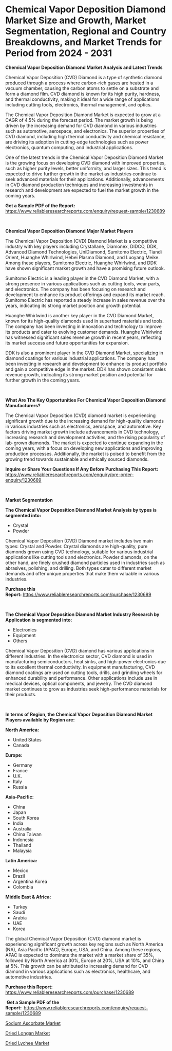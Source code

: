 <p><h1>Chemical Vapor Deposition Diamond Market Size and Growth, Market Segmentation, Regional and Country Breakdowns, and Market Trends for Period from 2024 -  2031</h1></p><p><strong>Chemical Vapor Deposition Diamond Market Analysis and Latest Trends</strong></p>
<p><p>Chemical Vapor Deposition (CVD) Diamond is a type of synthetic diamond produced through a process where carbon-rich gases are heated in a vacuum chamber, causing the carbon atoms to settle on a substrate and form a diamond film. CVD diamond is known for its high purity, hardness, and thermal conductivity, making it ideal for a wide range of applications including cutting tools, electronics, thermal management, and optics.</p><p>The Chemical Vapor Deposition Diamond Market is expected to grow at a CAGR of 4.5% during the forecast period. The market growth is being driven by the increasing demand for CVD diamond in various industries such as automotive, aerospace, and electronics. The superior properties of CVD diamond, including high thermal conductivity and chemical resistance, are driving its adoption in cutting-edge technologies such as power electronics, quantum computing, and industrial applications.</p><p>One of the latest trends in the Chemical Vapor Deposition Diamond Market is the growing focus on developing CVD diamond with improved properties, such as higher purity levels, better uniformity, and larger sizes. This trend is expected to drive further growth in the market as industries continue to seek advanced materials for their applications. Additionally, advancements in CVD diamond production techniques and increasing investments in research and development are expected to fuel the market growth in the coming years.</p></p>
<p><strong>Get a Sample PDF of the Report:&nbsp;</strong> <a href="https://www.reliableresearchreports.com/enquiry/request-sample/1230689">https://www.reliableresearchreports.com/enquiry/request-sample/1230689</a></p>
<p>&nbsp;</p>
<p><strong>Chemical Vapor Deposition Diamond Major Market Players</strong></p>
<p><p>The Chemical Vapor Deposition (CVD) Diamond Market is a competitive industry with key players including Crystallane, Diamonex, DIDCO, DDK, Advanced Diamond Technologies, UniDiamond, Sumitomo Electric, Tiandi Orient, Huanghe Whirlwind, Hebei Plasma Diamond, and Luoyang Meike. Among these players, Sumitomo Electric, Huanghe Whirlwind, and DDK have shown significant market growth and have a promising future outlook.</p><p>Sumitomo Electric is a leading player in the CVD Diamond Market, with a strong presence in various applications such as cutting tools, wear parts, and electronics. The company has been focusing on research and development to enhance its product offerings and expand its market reach. Sumitomo Electric has reported a steady increase in sales revenue over the years, indicating its strong market position and growth potential.</p><p>Huanghe Whirlwind is another key player in the CVD Diamond Market, known for its high-quality diamonds used in superhard materials and tools. The company has been investing in innovation and technology to improve its products and cater to evolving customer demands. Huanghe Whirlwind has witnessed significant sales revenue growth in recent years, reflecting its market success and future opportunities for expansion.</p><p>DDK is also a prominent player in the CVD Diamond Market, specializing in diamond coatings for various industrial applications. The company has been investing in research and development to enhance its product portfolio and gain a competitive edge in the market. DDK has shown consistent sales revenue growth, indicating its strong market position and potential for further growth in the coming years.</p></p>
<p>&nbsp;</p>
<p><strong>What Are The Key Opportunities For Chemical Vapor Deposition Diamond Manufacturers?</strong></p>
<p><p>The Chemical Vapor Deposition (CVD) diamond market is experiencing significant growth due to the increasing demand for high-quality diamonds in various industries such as electronics, aerospace, and automotive. Key factors driving market growth include advancements in CVD technology, increasing research and development activities, and the rising popularity of lab-grown diamonds. The market is expected to continue expanding in the coming years, with a focus on developing new applications and improving production processes. Additionally, the market is poised to benefit from the growing trend towards sustainable and ethically sourced diamonds.</p></p>
<p><strong>Inquire or Share Your Questions If Any Before Purchasing This Report:</strong> <a href="https://www.reliableresearchreports.com/enquiry/pre-order-enquiry/1230689">https://www.reliableresearchreports.com/enquiry/pre-order-enquiry/1230689</a></p>
<p>&nbsp;</p>
<p><strong>Market Segmentation</strong></p>
<p><strong>The Chemical Vapor Deposition Diamond Market Analysis by types is segmented into:</strong></p>
<p><ul><li>Crystal</li><li>Powder</li></ul></p>
<p><p>Chemical Vapor Deposition (CVD) Diamond market includes two main types: Crystal and Powder. Crystal diamonds are high-quality, pure diamonds grown using CVD technology, suitable for various industrial applications like cutting tools and electronics. Powder diamonds, on the other hand, are finely crushed diamond particles used in industries such as abrasives, polishing, and drilling. Both types cater to different market demands and offer unique properties that make them valuable in various industries.</p></p>
<p><strong>Purchase this Report:&nbsp;</strong><a href="https://www.reliableresearchreports.com/purchase/1230689">https://www.reliableresearchreports.com/purchase/1230689</a></p>
<p>&nbsp;</p>
<p><strong>The Chemical Vapor Deposition Diamond Market Industry Research by Application is segmented into:</strong></p>
<p><ul><li>Electronics</li><li>Equipment</li><li>Others</li></ul></p>
<p><p>Chemical Vapor Deposition (CVD) diamond has various applications in different industries. In the electronics sector, CVD diamond is used in manufacturing semiconductors, heat sinks, and high-power electronics due to its excellent thermal conductivity. In equipment manufacturing, CVD diamond coatings are used on cutting tools, drills, and grinding wheels for enhanced durability and performance. Other applications include use in medical devices, optical components, and jewelry. The CVD diamond market continues to grow as industries seek high-performance materials for their products.</p></p>
<p>&nbsp;</p>
<p><strong>In terms of Region, the Chemical Vapor Deposition Diamond Market Players available by Region are:</strong></p>
<p>
    <p> <strong> North America: </strong>
        <ul>
            <li>United States</li>
            <li>Canada</li>
        </ul>
        </p> 
    <p> <strong> Europe: </strong>
        <ul>
            <li>Germany</li>
            <li>France</li>
            <li>U.K.</li>
            <li>Italy</li>
            <li>Russia</li>
        </ul>
        </p> 
    <p> <strong> Asia-Pacific: </strong>
        <ul>
            <li>China</li>
            <li>Japan</li>
            <li>South Korea</li>
            <li>India</li>
            <li>Australia</li>
            <li>China Taiwan</li>
            <li>Indonesia</li>
            <li>Thailand</li>
            <li>Malaysia</li>
        </ul>
        </p> 
    <p> <strong> Latin America: </strong>
        <ul>
            <li>Mexico</li>
            <li>Brazil</li>
            <li>Argentina Korea</li>
            <li>Colombia</li>
        </ul>
        </p> 
    <p> <strong> Middle East & Africa: </strong>
        <ul>
            <li>Turkey</li>
            <li>Saudi</li>
            <li>Arabia</li>
            <li>UAE</li>
            <li>Korea</li>
        </ul>
    </p>
    </p>
<p><p>The global Chemical Vapor Deposition (CVD) diamond market is experiencing significant growth across key regions such as North America (NA), Asia Pacific (APAC), Europe, USA, and China. Among these regions, APAC is expected to dominate the market with a market share of 35%, followed by North America at 30%, Europe at 20%, USA at 10%, and China at 5%. This growth can be attributed to increasing demand for CVD diamond in various applications such as electronics, healthcare, and automotive industries.</p></p>
<p><strong>Purchase this Report: </strong><a href="https://www.reliableresearchreports.com/purchase/1230689">https://www.reliableresearchreports.com/purchase/1230689</a></p>
<p>&nbsp;<strong>Get a Sample PDF of the Report:&nbsp;&nbsp;</strong><a href="https://www.reliableresearchreports.com/enquiry/request-sample/1230689">https://www.reliableresearchreports.com/enquiry/request-sample/1230689</a></p>
<p><strong></strong></p>
<p><p><a href="https://view.publitas.com/reportprime-1/sodium-ascorbate-market-research-report-provides-thorough-industry-overview-which-offers-an-in-depth-analysis-of-product-trends-and-new-market-divisions/">Sodium Ascorbate Market</a></p><p><a href="https://view.publitas.com/reportprime-1/dried-longan-market-size-growth-outlook-from-2024-to-2031-projecting-at-markets-trends-analysis-by-application-regional-outlook-and-revenue/">Dried Longan Market</a></p><p><a href="https://view.publitas.com/reportprime-1/dried-lychee-market-dynamics-2024-2031-also-about-its-market-trends-projections-and-opportunities/">Dried Lychee Market</a></p></p>